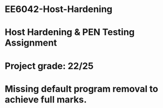 # EE6042-Host-Hardening
# Host Hardening &amp; PEN Testing Assignment
# Project grade: 22/25
# Missing default program removal to achieve full marks. 
